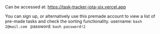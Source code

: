 Can be accessed at: https://task-tracker-iota-six.vercel.app

You can sign up, or alternatively use this premade account to view a list of pre-made tasks and check the sorting functionality.
username:
```bash 2@mail.com ```
password:
```bash password!2```
